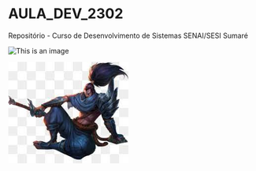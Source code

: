 # AULA_DEV_2302

Repositório - Curso de Desenvolvimento de Sistemas SENAI/SESI Sumaré

![This is an image](https://static.wikia.nocookie.net/leagueoflegends/images/e/ee/Akali_Render.png/revision/latest?cb=20220913154631&path-prefix=pt-br)

![This is an image](IMG/yasuoBommer.png)
